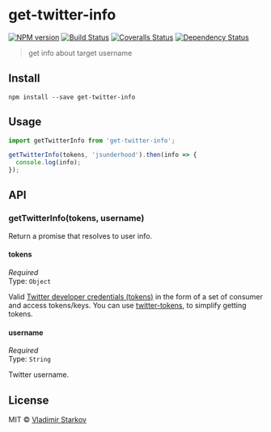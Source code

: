 # get-twitter-info

[![NPM version][npm-image]][npm-url]
[![Build Status][travis-image]][travis-url]
[![Coveralls Status][coveralls-image]][coveralls-url]
[![Dependency Status][depstat-image]][depstat-url]

> get info about target username

## Install

    npm install --save get-twitter-info

## Usage

```js
import getTwitterInfo from 'get-twitter-info';

getTwitterInfo(tokens, 'jsunderhood').then(info => {
  console.log(info);
});
```

## API

### getTwitterInfo(tokens, username)

Return a promise that resolves to user info.

#### tokens

*Required*  
Type: `Object`

Valid [Twitter developer credentials (tokens)][how-to-get]
in the form of a set of consumer and access tokens/keys.
You can use [twitter-tokens][tokens], to simplify getting tokens.

[how-to-get]: https://iamstarkov.com/get-twitter-tokens/
[tokens]: https://www.npmjs.com/package/twitter-tokens

#### username

*Required*  
Type: `String`

Twitter username.

## License

MIT © [Vladimir Starkov](https://iamstarkov.com)

[npm-url]: https://npmjs.org/package/get-twitter-info
[npm-image]: https://img.shields.io/npm/v/get-twitter-info.svg?style=flat-square

[travis-url]: https://travis-ci.org/iamstarkov/get-twitter-info
[travis-image]: https://img.shields.io/travis/iamstarkov/get-twitter-info.svg?style=flat-square

[coveralls-url]: https://coveralls.io/r/iamstarkov/get-twitter-info
[coveralls-image]: https://img.shields.io/coveralls/iamstarkov/get-twitter-info.svg?style=flat-square

[depstat-url]: https://david-dm.org/iamstarkov/get-twitter-info
[depstat-image]: https://david-dm.org/iamstarkov/get-twitter-info.svg?style=flat-square
